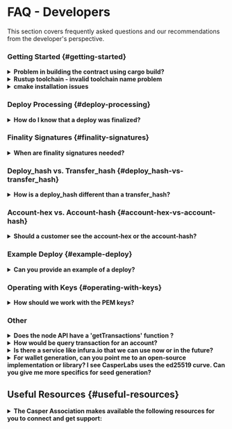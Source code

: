 # FAQ - Developers

This section covers frequently asked questions and our recommendations from the developer's perspective.

### Getting Started {#getting-started}

<details>
 <summary><b>Problem in building the contract using cargo build?</b></summary>

**Question** : This occurred in Windows machine with AWS image. The command performed is 'cargo build' ,

<img src="../image/faq/q-cargo-build.png"  alt="cargo-build" width="800"/>

**Answer** : you have to install VC+ build tools so that rustc should be able to auto-detect the helper files. Or you can go with the VS 2013 or 2015(for auto-detection). There are two existing Rust toolchain families provided for Windows: msvc and gnu

**_msvc_** is the default, and as you realized, depends on a recent Visual C++ installation.

**_gnu_** on the other hand depends on GNU/MinGW-w64. It can be installed and made the default toolchain using:

```
$ rustup default stable-x86_64-pc-windows-gnu
```

</details>

<details>
 <summary><b> Rustup toolchain - invalid toolchain name problem  </b></summary>

**Question** : Having a message like 'error: caused by: invalid toolchain name:...'

**Answer** : First, check your rustup version details using the following commands,

```
rustup --version
```

```
rustup show
```

Then, perform the following set of commands to find the appropriate remedy,

-   Set minimal rustup profile

```
rustup set profile minimal
```

-   Install nightly separately

```
curl --proto '=https' --tlsv1.2 -sSf https://sh.rustup.rs | sh -s -- --default-toolchain none -y
```

```
rustup toolchain install nightly --allow-downgrade --profile minimal --component clippy
```

-   Update rustup

```
rustup update / rustup self update
```

Refer [rust toolchain installer](https://reposhub.com/rust/development-tools/rust-lang-rustup.html) for more explained details.

</details>

<details>
 <summary><b> cmake installation issues </b></summary>

**Question** : This is specifically found when running an AWS image on the Windows machine. The command performed is 'cargo build --release',

<img src="../image/faq/q-cmake-version.png"  alt="cmake-version" width="800"/>

**Answer** : Use `cmake --verison` to check version. This is a library compatibility issue that occurs with cmake 18.04 version. Perform below to upgrade,

```
sudo snap install cmake
```

**Question** : Problem when the directory structure is not properly set up,

<img src="../image/faq/q-makefile.png"  alt="makeFile" width="800"/>

**Answer** : Folder (`casper-node` in this context) should have the 'Makefile'. Perform following commands to recover,

```
make setup-rs
```

```
cargo clean
```

</details>

### Deploy Processing {#deploy-processing}

<details>
  <summary><b>How do I know that a deploy was finalized?</b></summary>
  
  If a deploy was executed, then it has been finalized. If the deploy status comes back as null, that means the deploy has not been executed yet. Once the deploy executes, it is finalized, and no other confirmation is needed. Exchanges that are not running a read-only node must also keep track of [finality signatures](#finality_signatures) to prevent any attacks from high-risk nodes.
</details>

### Finality Signatures {#finality-signatures}

<details>
  <summary><b>When are finality signatures needed?</b></summary>
  
  Finality signatures are confirmations from validators that they have executed the transaction. Exchanges should be asserting finality by collecting the weight of two-thirds of transaction signatures. If an exchange runs a read-only node, it can collect these finality signatures from its node. Otherwise, the exchange must assert finality by collecting finality signatures and have proper monitoring infrastructure to prevent a Byzantine attack.

Suppose an exchange connects to someone else's node RPC to send transactions to the network. In this case, the node is considered high risk, and the exchange must assert finality by checking to see how many validators have run the transactions in the network.

</details>

### Deploy_hash vs. Transfer_hash {#deploy_hash-vs-transfer_hash}

<details>
  <summary><b>How is a deploy_hash different than a transfer_hash?</b></summary>
  
  Essentially, there is no difference between a _deploy_hash_ and a _transfer_hash_ since they are both deploy transactions. However, the platform is labeling the subset of deploys which are transfers, to filter transfers from other types of deploys. In other words, a _transfer_hash_ is a native transfer, while a _deploy_hash_ is another kind of deploy.

</details>

### Account-hex vs. Account-hash {#account-hex-vs-account-hash}

<details>
  <summary><b>Should a customer see the account-hex or the account-hash?</b></summary>
  
  Exchange customers or end-users only need to see the _account-hex_. They do not need to know the _account_hash_. The _account_hash_ is needed in the backend to verify transactions. Store the _account-hash_ to query and monitor the account. Customers do not need to know this value, so to simplify their experience, we recommend storing both values and displaying only the _account-hex_.
</details>

### Example Deploy {#example-deploy}

<details>
  <summary><b>Can you provide an example of a deploy?</b></summary>
  
  You can find a _testDeploy_ reference in <a href="https://github.com/casper-ecosystem/casper-js-sdk/blob/next/test/lib/DeployUtil.test.ts#L5">GitHub</a>
</details>

### Operating with Keys {#operating-with-keys}

<details>
  <summary><b>How should we work with the PEM keys?</b></summary>
  
  The <a href="https://casper-ecosystem.github.io/casper-js-sdk/next/modules/_lib_keys_.html">Keys API</a>
   provides methods for _Ed25519_ and _Secp256K1_ keys. Also, review the tests in <a href="../docs/dapp-dev-guide/keys">GitHub</a> and the documentation.

</details>

### Other

<details>
 <summary><b>Does the node API have a 'getTransactions' function ?</b></summary>

The node API JSON-RPC endpoints are as follows:

-   "account_put_deploy"
-   "info_get_deploy" "info_get_peers"
-   "info_get_status"
-   "chain_get_block"
-   "chain_get_block_transfers"
-   "chain_get_state_root_hash"
-   "state_get_item"
-   "state_get_balance"
-   "chain_get_era_info_by_switch_block"
-   "state_get_auction_info"

The node API SSE events are as follows:

-   BlockAdded
-   DeployProcessed
-   ConsensusFinalitySignature

Via. a combination of the above you can pull information from the chain such as transaction sets.

</details>

<details>
 <summary><b>How would be query transaction for an account?</b></summary>

On chain accounts are associated with an account address. Transaction data includes account address as a sub-field.

</details>

<details>
 <summary><b>Is there a service like infura.io that we can use now or in the future?</b></summary>

Not atm but [make services](https://make.services) are actively building out such a service. Contact Michael Steur for further information.

`To scale queries for thousands of clients, we would need to run multiple nodes or index the blockchain ourselves.`

Perhaps collaborating with make.services might fulfill your requirements and contribute to the wider eco-system at the same time.

</details>

<details>
 <summary><b>For wallet generation, can you point me to an open-source implementation or library? I see CasperLabs uses the ed25519 curve. Can you give me more specifics for seed generation?</b></summary>

The only wallet like application atm is the Casper Signer - a google chrome extension. But it is simplistic & has not been security reviewed. The CSPR chain supports ed25519 as well as secp256k1, therefore extending a current wallet implementation would not be difficult. CSPR will be registered on slip-0044 and the recommended seed derivation path documented.

</details>

## Useful Resources {#useful-resources}

<details>
  <summary><b>The Casper Association makes available the following resources for you to connect and get support:</b></summary>

-   On our <a href="https://discordapp.com/invite/mpZ9AYD">Discord Channel</a>, connect live with members of our Engineering Team available to support you with the progress of your projects
-   Join the <a href="https://forums.casperlabs.io/">Community Forum</a> that includes technical discussions on using Casper features, obtain support, and pose questions
-   Subscribe to the <a href="https://t.me/casperblockchain">Casper Network Official Telegram Channel</a> for general information and updates about the platform

If you find issues, search the main <a href="https://github.com/casper-network">Casper Network repository</a> and file the issue in the related project.

Otherwise, use our <a href="https://casperlabs.atlassian.net/servicedesk">Jira Service Desk</a> for situations such as:

-   questions that are not issues
-   needing technical support
-   wanting to give feedback
-   suggesting improvements
-   participating in a bounty

</details>
